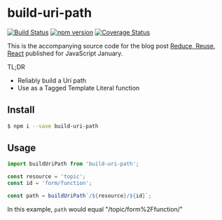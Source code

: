 # build-uri-path
[![Build Status](https://travis-ci.org/donavon/build-uri-path.svg?branch=master)](https://travis-ci.org/donavon/build-uri-path)
[![npm version](https://img.shields.io/npm/v/build-uri-path.svg)](https://www.npmjs.com/package/build-uri-path)
[![Coverage Status](https://coveralls.io/repos/github/donavon/build-uri-path/badge.svg?branch=master)](https://coveralls.io/github/donavon/build-uri-path?branch=master)

This is the accompanying source code for the blog post
[Reduce, Reuse, React](https://www.javascriptjanuary.com/blog/reduce-reuse-react)
published for JavaScript January.

TL;DR

* Reliably build a Uri path
* Use as a Tagged Template Literal function

## Install
```bash
$ npm i --save build-uri-path
```

## Usage

```js
import buildUriPath from 'build-uri-path';

const resource = 'topic';
const id = 'form/function';

const path = buildUriPath`/${resource}/${id}`;
```

In this example, `path` would equal "/topic/form%2Ffunction/"
